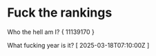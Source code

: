 # Fuck the rankings

Who the hell am I?
{ 11139170 }

What fucking year is it?
[ 2025-03-18T07:10:00Z ]
